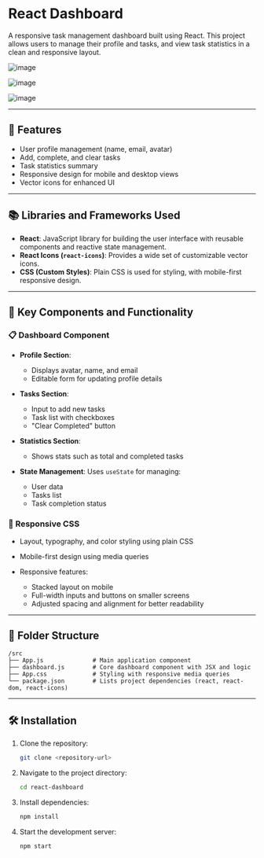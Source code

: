 # React Dashboard

A responsive task management dashboard built using React. This project allows users to manage their profile and tasks, and view task statistics in a clean and responsive layout.

![image](https://github.com/user-attachments/assets/c9aee54c-1e63-472f-a69d-2d919c1d2d32)


![image](https://github.com/user-attachments/assets/97fbad77-d605-48dd-8f25-e5596f1e91e9)


![image](https://github.com/user-attachments/assets/f3aef576-65d8-4d4b-9e37-7207a2d02ae0)







---

## 🚀 Features

* User profile management (name, email, avatar)
* Add, complete, and clear tasks
* Task statistics summary
* Responsive design for mobile and desktop views
* Vector icons for enhanced UI

---

## 📚 Libraries and Frameworks Used

* **React**: JavaScript library for building the user interface with reusable components and reactive state management.
* **React Icons (`react-icons`)**: Provides a wide set of customizable vector icons.
* **CSS (Custom Styles)**: Plain CSS is used for styling, with mobile-first responsive design.

---

## 🧩 Key Components and Functionality

### 📋 Dashboard Component

* **Profile Section**:

  * Displays avatar, name, and email
  * Editable form for updating profile details

* **Tasks Section**:

  * Input to add new tasks
  * Task list with checkboxes
  * "Clear Completed" button

* **Statistics Section**:

  * Shows stats such as total and completed tasks

* **State Management**:
  Uses `useState` for managing:

  * User data
  * Tasks list
  * Task completion status

### 💅 Responsive CSS

* Layout, typography, and color styling using plain CSS
* Mobile-first design using media queries
* Responsive features:

  * Stacked layout on mobile
  * Full-width inputs and buttons on smaller screens
  * Adjusted spacing and alignment for better readability

---

## 📁 Folder Structure

```
/src
├── App.js              # Main application component
├── dashboard.js        # Core dashboard component with JSX and logic
├── App.css             # Styling with responsive media queries
└── package.json        # Lists project dependencies (react, react-dom, react-icons)
```

---

## 🛠️ Installation

1. Clone the repository:

   ```bash
   git clone <repository-url>
   ```
2. Navigate to the project directory:

   ```bash
   cd react-dashboard
   ```
3. Install dependencies:

   ```bash
   npm install
   ```
4. Start the development server:

   ```bash
   npm start
   ```


